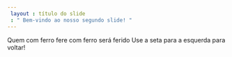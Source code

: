 ```yaml
---
 layout : título do slide
 : " Bem-vindo ao nosso segundo slide! "
---
```

Quem com ferro fere com ferro será ferido
Use a seta para a esquerda para voltar!
